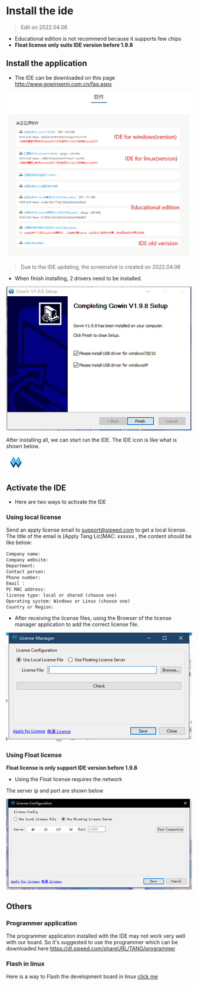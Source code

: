 # Install the ide

> Edit on 2022.04.06

- Educational edition is not recommend because it supports few chips
- **Float license only suits IDE version before 1.9.8**

## Install the application

- The IDE can be downloaded on this page http://www.gowinsemi.com.cn/faq.aspx

![](./assets/install-ide.png)

> Due to the IDE updating, the screenshot is created on 2022.04.06

- When finish installing, 2 drivers need to be installed.

![](./assets/ide-install-driver.png)

After installing all, we can start run the IDE.
The IDE icon is like what is shown below.

![](./assets/ide-icon.png)

## Activate the IDE

- Here are two ways to activate the IDE 

### Using local license

Send an apply license email to support@sipeed.com to get a local license.
The title of the email is [Apply Tang Lic]MAC: xxxxxx , the content should be like below:

```
Company name:
Company website:
Department:
Contact person:
Phone number:
Email :
PC MAC address:
license type: local or shared (choose one)
Operating system: Windows or Linux (choose one)
Country or Region:
```

- After receiving the license files, using the Browser of the license manager application to add the correct license file.

![](./assets/lic-manager.png)

### Using Float license

**Float license is only support IDE version before 1.9.8**

- Using the Float license requires the network

The server ip and port are shown below

![](./assets/using-float-lic.png)

## Others

### Programmer application

The programmer application installed with the IDE may not work very well with our board.
So it's suggested to use the programmer which can be downloaded here 
https://dl.sipeed.com/shareURL/TANG/programmer

### Flash in linux

Here is a way to Flash the development board in linux [click me](./flash-in-linux.md)

